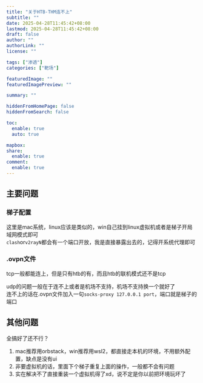 ```yaml
---
title: "关于HTB-THM连不上"
subtitle: ""
date: 2025-04-28T11:45:42+08:00
lastmod: 2025-04-28T11:45:42+08:00
draft: false
author: ""
authorLink: ""
license: ""

tags: ["渗透"]
categories: ["靶场"]

featuredImage: ""
featuredImagePreview: ""

summary: ""

hiddenFromHomePage: false
hiddenFromSearch: false

toc:
  enable: true
  auto: true

mapbox:
share:
  enable: true
comment:
  enable: true
---
```


## 主要问题

### 梯子配置
这里是mac系统，linux应该是类似的，win自己挂到linux虚拟机或者是梯子开局域网模式即可  
`clash`or`v2rayN`都会有一个端口开放，我是直接暴露出去的，记得开系统代理即可

### .ovpn文件
tcp一般都能连上，但是只有htb的有，而且htb的联机模式还不是tcp  

udp的问题一般在于连不上或者是机场不支持，机场不支持换一个就好了  
连不上的话在.ovpn文件加入一句`socks-proxy 127.0.0.1 port`，端口就是梯子的端口

## 其他问题
全搞好了还不行？  

1. mac推荐用orbstack，win推荐用wsl2，都直接走本机的环境，不用额外配置，缺点是没有ui
2. 非要虚拟机的话，里面下个梯子重复上面的操作，一般都不会有问题
3. 实在解决不了直接重装一个虚拟机得了xd，说不定是你以前把环境玩坏了